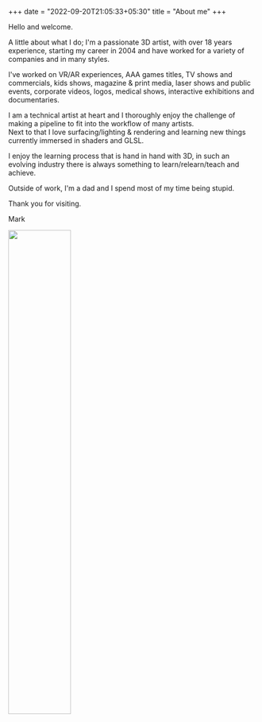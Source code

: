 +++
date = "2022-09-20T21:05:33+05:30"
title = "About me"
+++

Hello and welcome.

A little about what I do; I'm a passionate 3D artist,  with over 18 years experience, starting my career in 2004 and have worked for a variety of companies and in many styles.

I've worked on VR/AR experiences, AAA games titles, TV shows and commercials, kids shows, magazine & print media, laser shows and public events, corporate videos, logos, medical shows, interactive exhibitions and documentaries.

I am a technical artist at heart and I thoroughly enjoy the challenge of making a pipeline to fit into the workflow of many artists.   
Next to that I love surfacing/lighting & rendering and learning new things currently immersed in shaders and GLSL.

I enjoy the learning process that is hand in hand with 3D, in such an evolving industry there is always something to learn/relearn/teach and achieve.  

Outside of work, I'm a dad and I spend most of my time being stupid.  

Thank you for visiting.  

Mark

<img class="special-img-class" style="width:50%" src="/img/me.jpg"/>